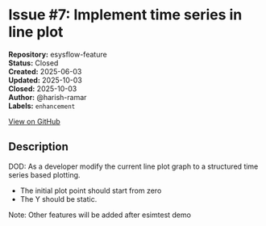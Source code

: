 # Issue #7: Implement time series in line plot

**Repository:** esysflow-feature  
**Status:** Closed  
**Created:** 2025-06-03  
**Updated:** 2025-10-03  
**Closed:** 2025-10-03  
**Author:** @harish-ramar  
**Labels:** `enhancement`  

[View on GitHub](https://github.com/Simtestlab/esysflow-feature/issues/7)

## Description

DOD: As a developer modify the current line plot graph to a structured time series based plotting.

- The initial plot point should start from zero
- The Y should be static.

Note: Other features will be added after esimtest demo